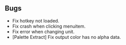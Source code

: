## Bugs
- Fix hotkey not loaded.
- Fix crash when clicking menuitem.
- Fix error when changing unit.
- [Palette Extract] Fix output color has no alpha data.